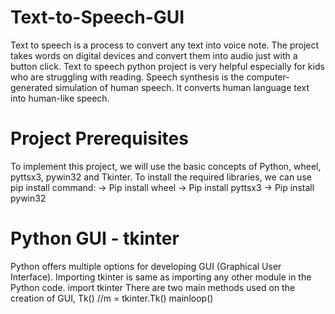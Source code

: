 # Text-to-Speech-GUI
  Text to speech is a process to convert any text into voice note. The project takes words on digital devices and convert them into audio just with a button click.
  Text to speech python project is very helpful especially for kids who are struggling with reading.
  Speech synthesis is the computer-generated simulation of human speech. It converts human language text into human-like speech.

# Project Prerequisites
  To implement this project, we will use the basic concepts of Python, wheel, pyttsx3, pywin32 and Tkinter.
  To install the required libraries, we can use pip install command:
  -> Pip install wheel
  -> Pip install pyttsx3
  -> Pip install pywin32

# Python GUI - tkinter
  Python offers multiple options for developing GUI (Graphical User Interface). 
  Importing tkinter is same as importing any other module in the Python code.
    import tkinter
  There are two main methods used on the creation of GUI,
      Tk() 		   //m = tkinter.Tk() 
      mainloop()



